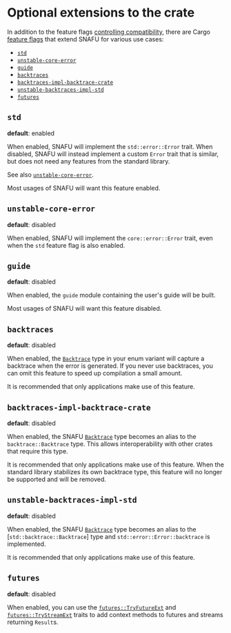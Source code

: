 # Optional extensions to the crate

In addition to the feature flags [controlling compatibility],
there are Cargo [feature flags] that extend SNAFU for various use
cases:

- [`std`](#std)
- [`unstable-core-error`](#unstable-core-error)
- [`guide`](#guide)
- [`backtraces`](#backtraces)
- [`backtraces-impl-backtrace-crate`](#backtraces-impl-backtrace-crate)
- [`unstable-backtraces-impl-std`](#unstable-backtraces-impl-std)
- [`futures`](#futures)

[controlling compatibility]: super::guide::compatibility
[feature flags]: https://doc.rust-lang.org/stable/cargo/reference/specifying-dependencies.html#choosing-features

## `std`

**default**: enabled

When enabled, SNAFU will implement the `std::error::Error` trait. When
disabled, SNAFU will instead implement a custom `Error` trait that is
similar, but does not need any features from the standard library.

See also [`unstable-core-error`](#unstable-core-error).

Most usages of SNAFU will want this feature enabled.

## `unstable-core-error`

**default**: disabled

When enabled, SNAFU will implement the `core::error::Error` trait,
even when the `std` feature flag is also enabled.

## `guide`

**default**: disabled

When enabled, the `guide` module containing the user's guide will be
built.

Most usages of SNAFU will want this feature disabled.

## `backtraces`

**default**: disabled

When enabled, the [`Backtrace`] type in your enum variant will capture
a backtrace when the error is generated. If you never use backtraces,
you can omit this feature to speed up compilation a small amount.

It is recommended that only applications make use of this feature.

[`Backtrace`]: crate::Backtrace

## `backtraces-impl-backtrace-crate`

**default**: disabled

When enabled, the SNAFU [`Backtrace`] type becomes an alias to the
`backtrace::Backtrace` type. This allows interoperability with other
crates that require this type.

It is recommended that only applications make use of this
feature. When the standard library stabilizes its own backtrace type,
this feature will no longer be supported and will be removed.

## `unstable-backtraces-impl-std`

**default**: disabled

When enabled, the SNAFU [`Backtrace`] type becomes an alias to the
[`std::backtrace::Backtrace`] type and `std::error::Error::backtrace`
is implemented.

It is recommended that only applications make use of this feature.

## `futures`

**default**: disabled

When enabled, you can use the [`futures::TryFutureExt`] and
[`futures::TryStreamExt`] traits to add context methods to futures
and streams returning `Result`s.

[`futures::TryFutureExt`]: crate::futures::TryFutureExt
[`futures::TryStreamExt`]: crate::futures::TryStreamExt

